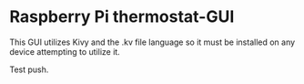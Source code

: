 # Raspberry Pi thermostat-GUI
This GUI utilizes Kivy and the .kv file language so it must be installed on any device attempting to utilize it.

Test push.
